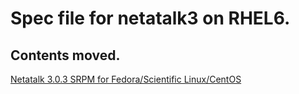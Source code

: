 Spec file for netatalk3 on RHEL6. 
=================================


Contents moved. 
---------------

[Netatalk 3.0.3 SRPM for Fedora/Scientific Linux/CentOS](http://www003.upp.so-net.ne.jp/hat/netatalk/rpm.html)  
